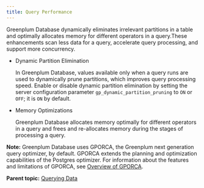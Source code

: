 ```yaml
---
title: Query Performance 
---
```


Greenplum Database dynamically eliminates irrelevant partitions in a table and optimally allocates memory for different operators in a query.These enhancements scan less data for a query, accelerate query processing, and support more concurrency.

-   Dynamic Partition Elimination

    In Greenplum Database, values available only when a query runs are used to dynamically prune partitions, which improves query processing speed. Enable or disable dynamic partition elimination by setting the server configuration parameter `gp_dynamic_partition_pruning` to `ON` or `OFF`; it is `ON` by default.

-   Memory Optimizations

    Greenplum Database allocates memory optimally for different operators in a query and frees and re-allocates memory during the stages of processing a query.


**Note:** Greenplum Database uses GPORCA, the Greenplum next generation query optimizer, by default. GPORCA extends the planning and optimization capabilities of the Postgres optimizer. For information about the features and limitations of GPORCA, see [Overview of GPORCA](query-piv-opt-overview.html).

**Parent topic:** [Querying Data](../../query/topics/query.html)

